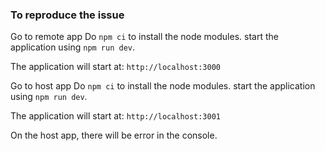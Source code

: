 ### To reproduce the issue

Go to remote app
Do `npm ci` to install the node modules. 
start the application using `npm run dev`.

The application will start at: `http://localhost:3000`


Go to host app
Do `npm ci` to install the node modules. 
start the application using `npm run dev`.

The application will start at: `http://localhost:3001`

On the host app, there will be error in the console.